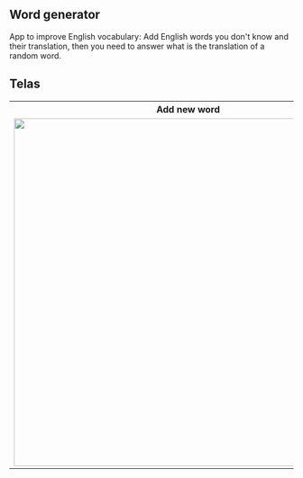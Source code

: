 ## Word generator

App to improve English vocabulary: Add English words you don't know and their translation, then you need to answer what is the translation of a random word.

## Telas

<table>
	<tr>
		<th width="33.3%">
			Add new word<br>
		</th>
		<th width="33.3%">
			Word generator
		</th>
    <th width="33.3%">
			List of words
		</th>
	</tr>
	<tr><!-- Prevent zebra stripes --></tr>
	<tr>
		<td>
			<img width="618" src="https://i.imgur.com/vvD6DzX.png">
		</td>
		<td>
			<img width="618" src="https://i.imgur.com/grOT9VL.png">
		</td>
    <td>
			<img width="618" src="https://i.imgur.com/4pPguB1.png">
		</td>
	</tr>
</table>


